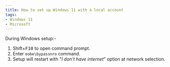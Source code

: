 ```yaml
---
title: How to set up Windows 11 with a local account
tags:
- Windows 11
- Microsoft
---
```

During Windows setup:-

1. <kdb>Shift</kbd>+<kbd>F10</kbd> to open command prompt.
2. Enter `oobe\bypassnro` command.
3. Setup will restart with "*I don't have internet*" option at network selection.
